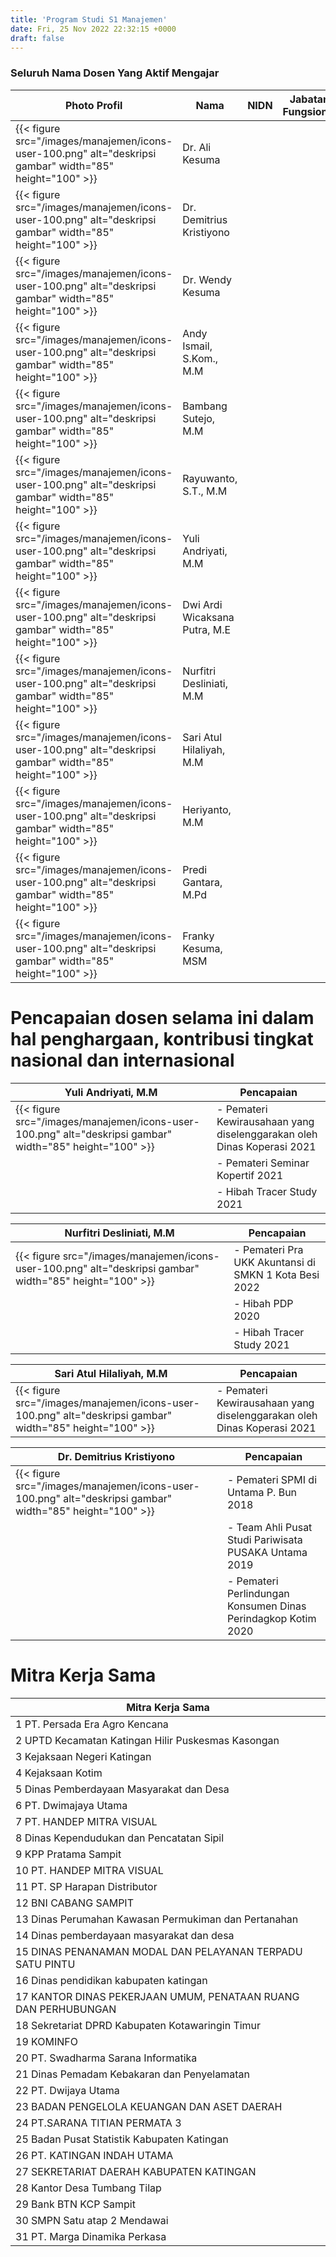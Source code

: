 ```yaml
---
title: 'Program Studi S1 Manajemen'
date: Fri, 25 Nov 2022 22:32:15 +0000
draft: false
---
```



### Seluruh Nama Dosen Yang Aktif Mengajar

| Photo Profil | Nama | NIDN | Jabatan Fungsional | Universitas saat S-1 | Universitas saat S-2 | Tempat Lahir |
| ------------- | ------------- | -------------| ------------ | ------------ | ------------ | ------------ |
|{{< figure src="/images/manajemen/icons-user-100.png" alt="deskripsi gambar" width="85" height="100" >}}        | Dr. Ali Kesuma       |      |      |     |     |    |
|{{< figure src="/images/manajemen/icons-user-100.png" alt="deskripsi gambar" width="85" height="100" >}}        | Dr. Demitrius Kristiyono    |      |      |     |     |    |
|{{< figure src="/images/manajemen/icons-user-100.png" alt="deskripsi gambar" width="85" height="100" >}}        | Dr. Wendy Kesuma  |      |      |     |     |    |
|{{< figure src="/images/manajemen/icons-user-100.png" alt="deskripsi gambar" width="85" height="100" >}}        | Andy Ismail, S.Kom., M.M   |      |      |     |     |    |
|{{< figure src="/images/manajemen/icons-user-100.png" alt="deskripsi gambar" width="85" height="100" >}}        | Bambang Sutejo, M.M    |      |      |     |     |    |
|{{< figure src="/images/manajemen/icons-user-100.png" alt="deskripsi gambar" width="85" height="100" >}}        | Rayuwanto, S.T., M.M    |      |      |     |     |    |
|{{< figure src="/images/manajemen/icons-user-100.png" alt="deskripsi gambar" width="85" height="100" >}}        | Yuli Andriyati, M.M    |      |      |     |     |    |
|{{< figure src="/images/manajemen/icons-user-100.png" alt="deskripsi gambar" width="85" height="100" >}}        | Dwi Ardi Wicaksana Putra, M.E  |      |      |     |     |    |
|{{< figure src="/images/manajemen/icons-user-100.png" alt="deskripsi gambar" width="85" height="100" >}}        | Nurfitri Desliniati, M.M  |      |      |     |     |    |
|{{< figure src="/images/manajemen/icons-user-100.png" alt="deskripsi gambar" width="85" height="100" >}}        | Sari Atul Hilaliyah, M.M |      |      |     |     |    |
|{{< figure src="/images/manajemen/icons-user-100.png" alt="deskripsi gambar" width="85" height="100" >}}        | Heriyanto, M.M  |      |      |     |     |    |
|{{< figure src="/images/manajemen/icons-user-100.png" alt="deskripsi gambar" width="85" height="100" >}}        | Predi Gantara, M.Pd  |      |      |     |     |    |
|{{< figure src="/images/manajemen/icons-user-100.png" alt="deskripsi gambar" width="85" height="100" >}}        | Franky Kesuma, MSM  |      |      |     |     |    |






Pencapaian dosen selama ini dalam hal penghargaan, kontribusi tingkat nasional dan internasional
================================================================================================

| Yuli Andriyati, M.M | Pencapaian |
| ------------- | ------------- |
| {{< figure src="/images/manajemen/icons-user-100.png" alt="deskripsi gambar" width="85" height="100" >}}    | - Pemateri Kewirausahaan yang diselenggarakan oleh Dinas Koperasi 2021 |
|               | - Pemateri Seminar Kopertif 2021   |
|               | - Hibah Tracer Study 2021   |

| Nurfitri Desliniati, M.M| Pencapaian |
| ------------- | ------------- |
| {{< figure src="/images/manajemen/icons-user-100.png" alt="deskripsi gambar" width="85" height="100" >}}    | - Pemateri Pra UKK Akuntansi di SMKN 1 Kota Besi 2022 |
|               | - Hibah PDP 2020    |
|               | - Hibah Tracer Study 2021   |

| Sari Atul Hilaliyah, M.M| Pencapaian |
| ------------- | ------------- |
| {{< figure src="/images/manajemen/icons-user-100.png" alt="deskripsi gambar" width="85" height="100" >}}    | - Pemateri Kewirausahaan yang diselenggarakan oleh Dinas Koperasi 2021 |

| Dr. Demitrius Kristiyono | Pencapaian |
| ------------- | ------------- |
| {{< figure src="/images/manajemen/icons-user-100.png" alt="deskripsi gambar" width="85" height="100" >}}    | - Pemateri SPMI di Untama P. Bun 2018 |
|               | - Team Ahli Pusat Studi Pariwisata PUSAKA Untama 2019   |
|               | - Pemateri Perlindungan Konsumen Dinas Perindagkop Kotim 2020  |

Mitra Kerja Sama
================

| Mitra Kerja Sama | 
| ------------- | 
| 1 PT. Persada Era Agro Kencana       | 
| 2 UPTD Kecamatan Katingan Hilir Puskesmas Kasongan                | 
| 3 Kejaksaan Negeri Katingan               | 
| 4 Kejaksaan Kotim          | 
| 5 Dinas Pemberdayaan Masyarakat dan Desa           | 
| 6 PT. Dwimajaya Utama            | 
| 7 PT. HANDEP MITRA VISUAL            | 
| 8 Dinas Kependudukan dan Pencatatan Sipil            | 
| 9 KPP Pratama Sampit            | 
| 10 PT. HANDEP MITRA VISUAL            | 
| 11 PT. SP Harapan Distributor            | 
| 12 BNI CABANG SAMPIT            | 
| 13 Dinas Perumahan Kawasan Permukiman dan Pertanahan            | 
| 14 Dinas pemberdayaan masyarakat dan desa          | 
| 15 DINAS PENANAMAN MODAL DAN PELAYANAN TERPADU SATU PINTU            | 
| 16 Dinas pendidikan kabupaten katingan   |
| 17 KANTOR DINAS PEKERJAAN UMUM, PENATAAN RUANG DAN PERHUBUNGAN   |
| 18 Sekretariat DPRD Kabupaten Kotawaringin Timur  |
| 19 KOMINFO   |
| 20 PT. Swadharma Sarana Informatika   |
| 21 Dinas Pemadam Kebakaran dan Penyelamatan  |
| 22 PT. Dwijaya Utama  |
| 23 BADAN PENGELOLA KEUANGAN DAN ASET DAERAH   |
| 24 PT.SARANA TITIAN PERMATA 3   |
| 25 Badan Pusat Statistik Kabupaten Katingan   |
| 26 PT. KATINGAN INDAH UTAMA   |
| 27 SEKRETARIAT DAERAH KABUPATEN KATINGAN    |
| 28 Kantor Desa Tumbang Tilap   |
| 29 Bank BTN KCP Sampit   |
| 30 SMPN Satu atap 2 Mendawai   |
| 31 PT. Marga Dinamika Perkasa |

